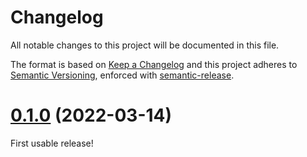# Changelog

All notable changes to this project will be documented in this file.

The format is based on [Keep a Changelog](https://keepachangelog.com/en/1.0.0/) and this project adheres to [Semantic Versioning](https://semver.org/spec/v2.0.0.html), enforced with [semantic-release](https://github.com/semantic-release/semantic-release).

# [0.1.0](https://github.com/thibaudcolas/tailwindcss-vanilla-sass/compare/2aa1d21...v0.1.0) (2022-03-14)

First usable release!
